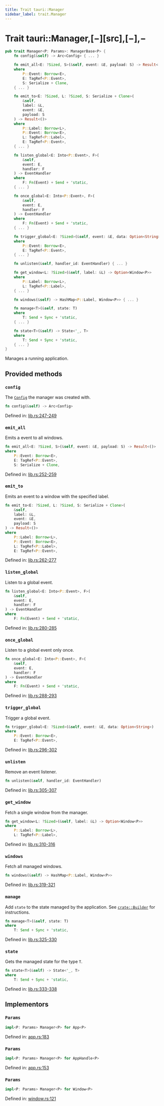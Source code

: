 ```yaml
---
title: Trait tauri::Manager
sidebar_label: trait.Manager
---
```


# Trait tauri::Manager,\[−]\[src],\[−],−

```rs
pub trait Manager<P: Params>: ManagerBase<P> {
    fn config(&self) -> Arc<Config> { ... }

    fn emit_all<E: ?Sized, S>(&self, event: &E, payload: S) -> Result<()>
    where
        P::Event: Borrow<E>,
        E: TagRef<P::Event>,
        S: Serialize + Clone,
    { ... }

    fn emit_to<E: ?Sized, L: ?Sized, S: Serialize + Clone>(
        &self, 
        label: &L, 
        event: &E, 
        payload: S
    ) -> Result<()>
    where
        P::Label: Borrow<L>,
        P::Event: Borrow<E>,
        L: TagRef<P::Label>,
        E: TagRef<P::Event>,
    { ... }

    fn listen_global<E: Into<P::Event>, F>(
        &self, 
        event: E, 
        handler: F
    ) -> EventHandler
    where
        F: Fn(Event) + Send + 'static,
    { ... }

    fn once_global<E: Into<P::Event>, F>(
        &self, 
        event: E, 
        handler: F
    ) -> EventHandler
    where
        F: Fn(Event) + Send + 'static,
    { ... }

    fn trigger_global<E: ?Sized>(&self, event: &E, data: Option<String>)
    where
        P::Event: Borrow<E>,
        E: TagRef<P::Event>,
    { ... }

    fn unlisten(&self, handler_id: EventHandler) { ... }

    fn get_window<L: ?Sized>(&self, label: &L) -> Option<Window<P>>
    where
        P::Label: Borrow<L>,
        L: TagRef<P::Label>,
    { ... }

    fn windows(&self) -> HashMap<P::Label, Window<P>> { ... }

    fn manage<T>(&self, state: T)
    where
        T: Send + Sync + 'static,
    { ... }

    fn state<T>(&self) -> State<'_, T>
    where
        T: Send + Sync + 'static,
    { ... }
}
```

Manages a running application.

## Provided methods

### `config`

The [`Config`](/docs/api/rust/tauri/../tauri/struct.Config "Config") the manager was created with.

```rs
fn config(&self) -> Arc<Config>
```

Defined in: [lib.rs:247-249](https://github.com/https://blob/01d4ada/core/tauri/src/lib.rs#L247-249)

### `emit_all`

Emits a event to all windows.

```rs
fn emit_all<E: ?Sized, S>(&self, event: &E, payload: S) -> Result<()> 
where
    P::Event: Borrow<E>,
    E: TagRef<P::Event>,
    S: Serialize + Clone, 
```

Defined in: [lib.rs:252-259](https://github.com/https://blob/01d4ada/core/tauri/src/lib.rs#L252-259)

### `emit_to`

Emits an event to a window with the specified label.

```rs
fn emit_to<E: ?Sized, L: ?Sized, S: Serialize + Clone>(
    &self,
    label: &L,
    event: &E,
    payload: S
) -> Result<()> 
where
    P::Label: Borrow<L>,
    P::Event: Borrow<E>,
    L: TagRef<P::Label>,
    E: TagRef<P::Event>, 
```

Defined in: [lib.rs:262-277](https://github.com/https://blob/01d4ada/core/tauri/src/lib.rs#L262-277)

### `listen_global`

Listen to a global event.

```rs
fn listen_global<E: Into<P::Event>, F>(
    &self,
    event: E,
    handler: F
) -> EventHandler 
where
    F: Fn(Event) + Send + 'static, 
```

Defined in: [lib.rs:280-285](https://github.com/https://blob/01d4ada/core/tauri/src/lib.rs#L280-285)

### `once_global`

Listen to a global event only once.

```rs
fn once_global<E: Into<P::Event>, F>(
    &self,
    event: E,
    handler: F
) -> EventHandler 
where
    F: Fn(Event) + Send + 'static, 
```

Defined in: [lib.rs:288-293](https://github.com/https://blob/01d4ada/core/tauri/src/lib.rs#L288-293)

### `trigger_global`

Trigger a global event.

```rs
fn trigger_global<E: ?Sized>(&self, event: &E, data: Option<String>) 
where
    P::Event: Borrow<E>,
    E: TagRef<P::Event>, 
```

Defined in: [lib.rs:296-302](https://github.com/https://blob/01d4ada/core/tauri/src/lib.rs#L296-302)

### `unlisten`

Remove an event listener.

```rs
fn unlisten(&self, handler_id: EventHandler)
```

Defined in: [lib.rs:305-307](https://github.com/https://blob/01d4ada/core/tauri/src/lib.rs#L305-307)

### `get_window`

Fetch a single window from the manager.

```rs
fn get_window<L: ?Sized>(&self, label: &L) -> Option<Window<P>> 
where
    P::Label: Borrow<L>,
    L: TagRef<P::Label>, 
```

Defined in: [lib.rs:310-316](https://github.com/https://blob/01d4ada/core/tauri/src/lib.rs#L310-316)

### `windows`

Fetch all managed windows.

```rs
fn windows(&self) -> HashMap<P::Label, Window<P>>
```

Defined in: [lib.rs:319-321](https://github.com/https://blob/01d4ada/core/tauri/src/lib.rs#L319-321)

### `manage`

Add `state` to the state managed by the application. See [`crate::Builder`](/docs/api/rust/tauri/../tauri/struct.Builder#manage "crate::Builder") for instructions.

```rs
fn manage<T>(&self, state: T) 
where
    T: Send + Sync + 'static, 
```

Defined in: [lib.rs:325-330](https://github.com/https://blob/01d4ada/core/tauri/src/lib.rs#L325-330)

### `state`

Gets the managed state for the type `T`.

```rs
fn state<T>(&self) -> State<'_, T> 
where
    T: Send + Sync + 'static, 
```

Defined in: [lib.rs:333-338](https://github.com/https://blob/01d4ada/core/tauri/src/lib.rs#L333-338)

## Implementors

### `Params`

```rs
impl<P: Params> Manager<P> for App<P>
```

Defined in: [app.rs:183](https://github.com/https://blob/01d4ada/core/tauri/src/app.rs#L183)

### `Params`

```rs
impl<P: Params> Manager<P> for AppHandle<P>
```

Defined in: [app.rs:153](https://github.com/https://blob/01d4ada/core/tauri/src/app.rs#L153)

### `Params`

```rs
impl<P: Params> Manager<P> for Window<P>
```

Defined in: [window.rs:121](https://github.com/https://blob/01d4ada/core/tauri/src/window.rs#L121)
